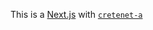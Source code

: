 This is a [Next.js](https://nextjs.org/)
with [`cretenet-a`](https://github.com/verel/et.js/tree/caary/ka)
##
